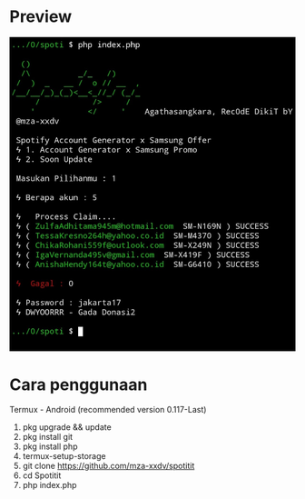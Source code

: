 # Preview
![IMG_20230616-154526942!](IMG_20230616-154526942.jpg)


# Cara penggunaan
Termux - Android (recommended version 0.117-Last)

1. pkg upgrade && update
2. pkg install git
3. pkg install php
4. termux-setup-storage
5. git clone https://github.com/mza-xxdv/spotitit
6. cd Spotitit
7. php index.php

